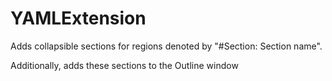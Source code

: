 # YAMLExtension

Adds collapsible sections for regions denoted by "#Section: Section name". 

Additionally, adds these sections to the Outline window